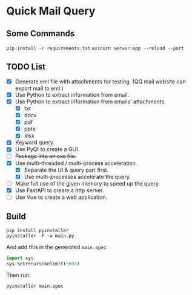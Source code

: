 # Quick Mail Query
## Some Commands
`pip install -r requirements.txt`
`uvicorn server:app --reload --port`

## TODO List
- [x] Generate eml file with attachments for testing. (QQ mail website can export mail to eml.)
- [x] Use Python to extract information from email.
- [x] Use Python to extract information from emails' attachments.
    - [x] txt
    - [x] docx
    - [x] pdf
    - [x] pptx
    - [x] xlsx
 - [x] Keyword query.
 - [x] Use PyQt to create a GUI.
 - [ ] ~~Package into an exe file.~~
 - [x] Use multi-threaded / multi-process acceleration.
    - [x] Separate the  UI & query part first.
    - [x] Use multi-processes accelerate the query.
 - [ ] Make full use of the given memory to speed up the query.
 - [x] Use FastAPI to create a http server.
 - [ ] Use Vue to create a web application.
 
## Build
 ```shell script
pip install pyinstaller
pyinstaller -F -w main.py
```
And add this in the generated `main.spec`:
```python
import sys
sys.setrecursionlimit(5000)
```
Then run:
```
pyinstaller main.spec
```